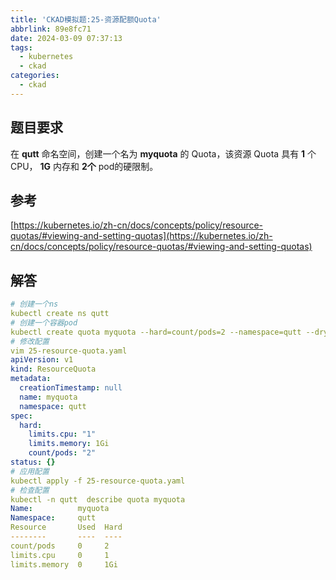```yaml
---
title: 'CKAD模拟题:25-资源配额Quota'
abbrlink: 89e8fc71
date: 2024-03-09 07:37:13
tags:
  - kubernetes
  - ckad
categories:
  - ckad
---
```


## 题目要求

在 **qutt** 命名空间，创建一个名为 **myquota** 的 Quota，该资源 Quota 具有 **1** 个CPU， **1G** 内存和 **2个** pod的硬限制。

## 参考

[https://kubernetes.io/zh-cn/docs/concepts/policy/resource-quotas/#viewing-and-setting-quotas](https://kubernetes.io/zh-cn/docs/concepts/policy/resource-quotas/#viewing-and-setting-quotas)

## 解答

```yaml
# 创建一个ns
kubectl create ns qutt
# 创建一个容器pod
kubectl create quota myquota --hard=count/pods=2 --namespace=qutt --dry-run=client -o yaml > 25-resource-quota.yaml
# 修改配置
vim 25-resource-quota.yaml
apiVersion: v1
kind: ResourceQuota
metadata:
  creationTimestamp: null
  name: myquota
  namespace: qutt
spec:
  hard:
    limits.cpu: "1"
    limits.memory: 1Gi
    count/pods: "2"
status: {}
# 应用配置
kubectl apply -f 25-resource-quota.yaml
# 检查配置
kubectl -n qutt  describe quota myquota
Name:          myquota
Namespace:     qutt
Resource       Used  Hard
--------       ----  ----
count/pods     0     2
limits.cpu     0     1
limits.memory  0     1Gi
```

